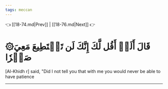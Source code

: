 ```yaml
---
tags: meccan
---
```


👈 [[18-74.md|Prev]] | [[18-76.md|Next]] 👉

# ۞قَالَ أَلَمۡ أَقُل لَّكَ إِنَّكَ لَن تَسۡتَطِيعَ مَعِيَ صَبۡرٗا

[Al-Khidh r] said, "Did I not tell you that with me you would never be able to have patience

---

